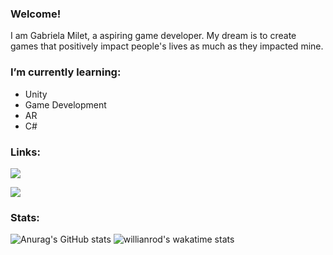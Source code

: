 ### Welcome!
I am Gabriela Milet, a aspiring game developer. My dream is to create games that positively impact people's lives as much as they impacted mine.

### I’m currently learning:
- Unity
- Game Development
- AR
- C#

### Links:
[<img src="https://img.shields.io/badge/linkedin-%230077B5.svg?&style=for-the-badge&logo=linkedin&logoColor=white" />](https://www.linkedin.com/in/gabrielamilet/)
<!-- [<img src="https://img.shields.io/badge/GitLab-330F63?style=for-the-badge&logo=gitlab&logoColor=white" />](https://gitlab.com/jasbrela) -->
[<img src="https://img.shields.io/badge/Itch.io-FA5C5C?style=for-the-badge&logo=itch.io&logoColor=white" />](https://jasbrela.itch.io)
<!-- [<img src="" />]() -->

### Stats:
![Anurag's GitHub stats](https://github-readme-stats.vercel.app/api?username=jasbrela&count_private=true&show_icons=true&theme=dracula) ![willianrod's wakatime stats](https://github-readme-stats.vercel.app/api/wakatime?username=jasbrela&theme=dracula)
